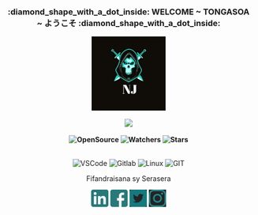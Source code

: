 <div class="rounded-2 mb-2" align="center">
    <h3 align="center">:diamond_shape_with_a_dot_inside: WELCOME ~ TONGASOA ~ ようこそ :diamond_shape_with_a_dot_inside:</h3>
    <img height=150 width=150 src="https://github.com/Natjay0230/Natjay0230/blob/main/img/nj.jpg">
</div>

<p align=center>
  <img src='https://readme-typing-svg.herokuapp.com/?font=cascadia&color=%23059AA9&size=20&duration=6000&center=true&vCenter=true&lines=J%C3%A9r%C3%A9mie+ANDRI%27S+as+Natjay0230'>
<p>

<p align=center>  <strong>
  <img alt='OpenSource' src='https://img.shields.io/badge/OPEN%20-SOURCE-blue?color=047884&style=for-the-badge&logo=Open%20Source%20Initiative&logoColor=%23ffffff'>
  <img alt='Watchers' src='https://img.shields.io/github/watchers/Natjay0230/Natjay0230?color=047884&label=PROFIL%20VIEW&logo=Steelseries&logoColor=%23ffffff&style=for-the-badge'/>
  <img alt='Stars' src='https://img.shields.io/github/stars/Natjay0230?color=047884&label=KINTANA&logo=Apache%20Spark&logoColor=%23ffffff&style=for-the-badge'/>
</strong> 
</br>
</br>
  
<p>
<!--
<div>
  <p align="center">
    <img src="https://github-readme-streak-stats.herokuapp.com?user=rootkit7628&theme=leafy&date_format=j%20M%5B%20Y%5D&ring=047884&sideNums=06ACBD&dates=06ACBD&currStreakNum=08E8FF&currStreakLabel=08E8FF&background=ffffff00&hide_border=true" alt="GitHub Stats" /> <br/><br/>
  </p>
</div>
-->



<p align='center'>
  <img alt='VSCode' src='https://img.shields.io/badge/VSCode-007ACC?style=for-the-badge&logo=Visual%20Studio%20Code&logoColor=white'/>
  <img alt='Gitlab' src='https://img.shields.io/badge/Gitlab-3776AB?style=for-the-badge&logo=gitlab&logoColor=white'/>
  <img alt='Linux' src='https://img.shields.io/badge/Linux-3776AB?style=for-the-badge&logo=linux&logoColor=white'/>
  <img alt='GIT' src='https://img.shields.io/badge/Git-%23F05033.svg?style=for-the-badge&logo=git&logoColor=white'/>
  
  
  
  <br/>

</div>

<p align=center>
  Fifandraisana sy Serasera
</p>


<p align=center>
  <a href="https://www.linkedin.com/in/j%C3%A9r%C3%A9mie-andrianaivo-146108210/"><img height=35 width=35 src="https://github.com/Natjay0230/Natjay0230/blob/main/img/in.png"></a>
  <a href="https://www.facebook.com/jeremie.andri/"><img height=35 width=35 src="https://github.com/Natjay0230/Natjay0230/blob/main/img/facebook.png"></a>
  <a href="https://twitter.com/AndriaJeremie/"><img height=35 width=35 src="https://github.com/Natjay0230/Natjay0230/blob/main/img/twitter.png"></a>
  <a href="https://www.instagram.com/jeremie_yukii/?hl=fr/"><img height=35 width=35 src="https://github.com/Natjay0230/Natjay0230/blob/main/img/insta.png"></a>
  
</p>
